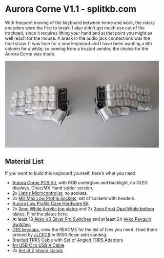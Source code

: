 # Aurora Corne V1.1 - splitkb.com
With frequent moving of the keyboard between home and work, the rotary encoders were the first to break. I also didn't get much use out of the trackpad, since it requires lifting your hand and at that point you might as well reach for the mouse. A break in the audio jack connections was the final straw. It was time for a new keyboard and I have been wanting a 6th column for a while, so coming from a trusted vendor, the choice for the Aurora Corne was made.

![Aurora Corne V1.1](assets/aurora%20corne%20v1.1/cover.jpg)

## Material List
If you want to build this keyboard yourself, here's what you need:
* [Aurora Corne PCB Kit](https://splitkb.com/products/aurora-corne), with RGB underglow and backlight, no OLED displays. Choc/MX Hand solder version.
* 2x [Liatris Microcontroller](https://splitkb.com/products/liatris), no sockets.
* 2x [Mill Max Low Profile Sockets](https://splitkb.com/products/mill-max-low-profile-sockets?variant=47060695646555), set of sockets with headers.
* [Aurora Low Profile Case Hardware Kit](https://splitkb.com/products/aurora-corne-low-profile-case?variant=43446809035011)
* 2x [3mm White Acrylic top plates](https://kunststofplatenshop.nl/product/plexiglas-wit-3mm/) and 2x [3mm Frost Opal White bottom plates](https://kunststofplatenshop.nl/product/plexiglas-3-mm-frost-opaalwit/). Find the plates [here](../plate%20files/aurora%20corne%20plates/).
* At least 18 [Akko V3 Silver Pro Switches](https://akkogear.de/en/collections/linear-switches/products/v3-silver-pro-switch-45pcs) and at least 24 [Akko Penguin Switches](https://akkogear.de/en/collections/tactile-switches/products/akko-penguin-switch-silent-45pcs)
* [DES keycaps](/DES%20keycaps), view the README for the list of files you need. I had them printed by [JLCPCB](https://3d.jlcpcb.com/3d-printing-quote) in 9600 Resin with sanding.
* [Braided TRRS Cable](https://splitkb.com/collections/keyboard-parts/products/braided-trrs-cable?variant=31226379468877) with [Set of Angled TRRS Adapters](https://splitkb.com/collections/keyboard-parts/products/angled-trrs-adapter)
* [1m USB C to USB A Cable](https://www.amazon.nl/dp/B0CY5N7SDC)
* 2x [Set of 2 phone stands](https://www.amazon.nl/dp/B0DMV5N17J)